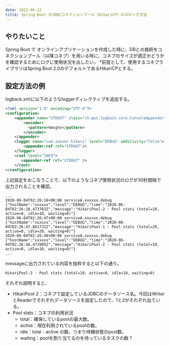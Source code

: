 ```yaml
---
date: 2022-06-22
title: Spring Boot のJDBCコネクションプール（HikariCP）のロギング方法
---
```


## やりたいこと
Spring Boot で オンラインアプリケーションを作成した時に、DBとの接続をコネクションプール（以降コネプ）を用いる時に、コネプのサイズが適正かどうかを確認するためにログに使用状況を出したい。
*前提として、使用するコネプライブラリはSpring Boot 2.0のデフォルトであるHikariCPとする。

## 設定方法の例
logback.xmlに以下のようなloggerディレクティブを追加する。
```xml
<?xml version="1.0" encoding="UTF-8"?>
<configuration>
    <appender name="STDOUT" class="ch.qos.logback.core.ConsoleAppender">
	    <encoder>
	      <pattern>%msg%n</pattern>
	    </encoder>
	</appender>
    <logger name="com.zaxxer.hikari" level="DEBUG" additivity="false">
        <appender-ref ref="STDOUT"/>
    </logger>
    <root level="INFO">
       <appender-ref ref="STDOUT" />
    </root>
</configuration>
```
上記設定をおこなうことで、以下のようなコネプ使用状況のログが30秒間隔で出力されることを確認。
```
...
2020-06-04T02:26:18+00:00 serviceA.xxxxxx.debug  {"hostName":"xxxxxx","level":"DEBUG","time":"2020-06-04T02:26:18.473763Z","message":"HikariPool-2 - Pool stats (total=10, active=0, idle=10, waiting=0)"}
2020-06-04T02:26:47+00:00 serviceA.xxxxxx.debug  {"hostName":"xxxxxx","level":"DEBUG","time":"2020-06-04T02:26:47.881731Z","message":"HikariPool-1 - Pool stats (total=20, active=0, idle=20, waiting=0)"}
2020-06-04T02:26:48+00:00 serviceA.xxxxxx.debug  {"hostName":"xxxxxx","level":"DEBUG","time":"2020-06-04T02:26:48.473995Z","message":"HikariPool-2 - Pool stats (total=10, active=0, idle=10, waiting=0)"}
...
```
messageに出力されている内容を抜粋すると以下の通り。
```
HikariPool-2 - Pool stats (total=10, active=0, idle=10, waiting=0)
```
それぞれ説明すると、
- HikariPool-2：コネプで設定しているJDBCのデータソース名。今回はWriterとReaderでそれぞれデータソースを設定したので、1と2がそれぞれ出ている。
- Pool stats：コネプの利用状況
	- total：確保しているpoolの最大数。
	- active：現在利用されているpoolの数。
	- idle：total - active の数。つまり待機状態のpool数。
	- waiting：poolを割り当てるのを待っているタスクの数？